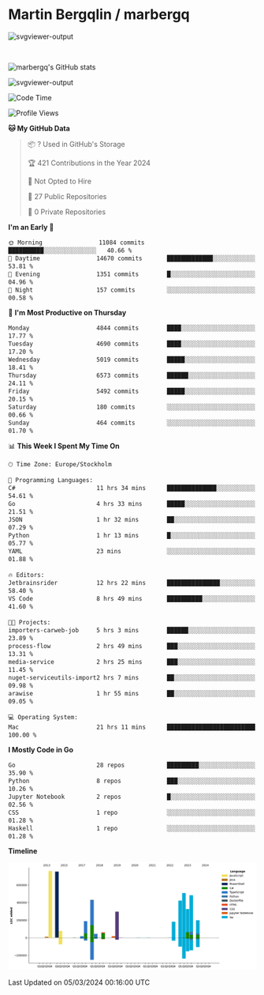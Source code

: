 # Martin Bergqlin / marbergq

![svgviewer-output](https://user-images.githubusercontent.com/2405410/206014777-22d41ecb-c24f-421d-b7d9-bba2cb5bb0de.svg)

<br>

<!--- [![Martin's Week](https://github-readme-stats.vercel.app/api/wakatime?username=marbergq&theme=dark)](https://github.com/anuraghazra/github-readme-stats) -->

![marbergq's GitHub stats](https://github-readme-stats.vercel.app/api?username=marbergq&count_private=true&show_icons=true)

![svgviewer-output](https://wakatime.com/badge/user/3f0a2069-6683-4e19-9a4a-7d21ea815067.svg)

<!--START_SECTION:waka-->
![Code Time](http://img.shields.io/badge/Code%20Time-3%2C793%20hrs%2051%20mins-blue)

![Profile Views](http://img.shields.io/badge/Profile%20Views-3-blue)

**🐱 My GitHub Data** 

> 📦 ? Used in GitHub's Storage 
 > 
> 🏆 421 Contributions in the Year 2024
 > 
> 🚫 Not Opted to Hire
 > 
> 📜 27 Public Repositories 
 > 
> 🔑 0 Private Repositories 
 > 
**I'm an Early 🐤** 

```text
🌞 Morning                11084 commits       ██████████░░░░░░░░░░░░░░░   40.66 % 
🌆 Daytime                14670 commits       █████████████░░░░░░░░░░░░   53.81 % 
🌃 Evening                1351 commits        █░░░░░░░░░░░░░░░░░░░░░░░░   04.96 % 
🌙 Night                  157 commits         ░░░░░░░░░░░░░░░░░░░░░░░░░   00.58 % 
```
📅 **I'm Most Productive on Thursday** 

```text
Monday                   4844 commits        ████░░░░░░░░░░░░░░░░░░░░░   17.77 % 
Tuesday                  4690 commits        ████░░░░░░░░░░░░░░░░░░░░░   17.20 % 
Wednesday                5019 commits        █████░░░░░░░░░░░░░░░░░░░░   18.41 % 
Thursday                 6573 commits        ██████░░░░░░░░░░░░░░░░░░░   24.11 % 
Friday                   5492 commits        █████░░░░░░░░░░░░░░░░░░░░   20.15 % 
Saturday                 180 commits         ░░░░░░░░░░░░░░░░░░░░░░░░░   00.66 % 
Sunday                   464 commits         ░░░░░░░░░░░░░░░░░░░░░░░░░   01.70 % 
```


📊 **This Week I Spent My Time On** 

```text
🕑︎ Time Zone: Europe/Stockholm

💬 Programming Languages: 
C#                       11 hrs 34 mins      ██████████████░░░░░░░░░░░   54.61 % 
Go                       4 hrs 33 mins       █████░░░░░░░░░░░░░░░░░░░░   21.51 % 
JSON                     1 hr 32 mins        ██░░░░░░░░░░░░░░░░░░░░░░░   07.29 % 
Python                   1 hr 13 mins        █░░░░░░░░░░░░░░░░░░░░░░░░   05.77 % 
YAML                     23 mins             ░░░░░░░░░░░░░░░░░░░░░░░░░   01.88 % 

🔥 Editors: 
Jetbrainsrider           12 hrs 22 mins      ███████████████░░░░░░░░░░   58.40 % 
VS Code                  8 hrs 49 mins       ██████████░░░░░░░░░░░░░░░   41.60 % 

🐱‍💻 Projects: 
importers-carweb-job     5 hrs 3 mins        ██████░░░░░░░░░░░░░░░░░░░   23.89 % 
process-flow             2 hrs 49 mins       ███░░░░░░░░░░░░░░░░░░░░░░   13.31 % 
media-service            2 hrs 25 mins       ███░░░░░░░░░░░░░░░░░░░░░░   11.45 % 
nuget-serviceutils-import2 hrs 7 mins        ██░░░░░░░░░░░░░░░░░░░░░░░   09.98 % 
arawise                  1 hr 55 mins        ██░░░░░░░░░░░░░░░░░░░░░░░   09.05 % 

💻 Operating System: 
Mac                      21 hrs 11 mins      █████████████████████████   100.00 % 
```

**I Mostly Code in Go** 

```text
Go                       28 repos            █████████░░░░░░░░░░░░░░░░   35.90 % 
Python                   8 repos             ███░░░░░░░░░░░░░░░░░░░░░░   10.26 % 
Jupyter Notebook         2 repos             █░░░░░░░░░░░░░░░░░░░░░░░░   02.56 % 
CSS                      1 repo              ░░░░░░░░░░░░░░░░░░░░░░░░░   01.28 % 
Haskell                  1 repo              ░░░░░░░░░░░░░░░░░░░░░░░░░   01.28 % 
```



**Timeline**

![Lines of Code chart](https://raw.githubusercontent.com/marbergq/marbergq/main/assets/bar_graph.png)


 Last Updated on 05/03/2024 00:16:00 UTC
<!--END_SECTION:waka-->
